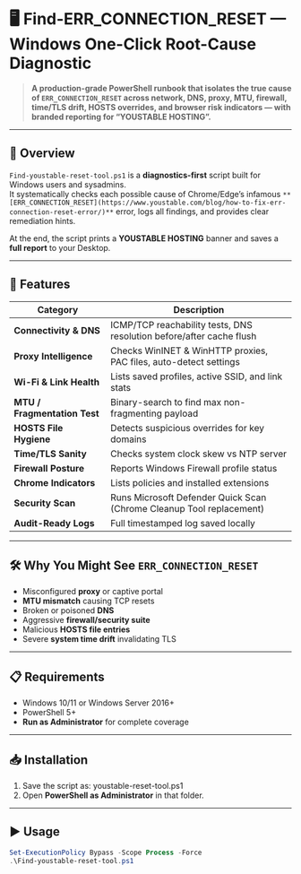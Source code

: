 # 🖥️ Find-ERR_CONNECTION_RESET — Windows One-Click Root-Cause Diagnostic

> **A production-grade PowerShell runbook that isolates the true cause of `ERR_CONNECTION_RESET` across network, DNS, proxy, MTU, firewall, time/TLS drift, HOSTS overrides, and browser risk indicators — with branded reporting for “YOUSTABLE HOSTING”.**

---

## 📌 Overview

`Find-youstable-reset-tool.ps1` is a **diagnostics-first** script built for Windows users and sysadmins.  
It systematically checks each possible cause of Chrome/Edge’s infamous `**[ERR_CONNECTION_RESET](https://www.youstable.com/blog/how-to-fix-err-connection-reset-error/)**` error, logs all findings, and provides clear remediation hints.

At the end, the script prints a **YOUSTABLE HOSTING** banner and saves a **full report** to your Desktop.

---

## 🚀 Features

| Category                          | Description                                                                 |
|-----------------------------------|-----------------------------------------------------------------------------|
| **Connectivity & DNS**            | ICMP/TCP reachability tests, DNS resolution before/after cache flush       |
| **Proxy Intelligence**            | Checks WinINET & WinHTTP proxies, PAC files, auto-detect settings           |
| **Wi-Fi & Link Health**            | Lists saved profiles, active SSID, and link stats                           |
| **MTU / Fragmentation Test**       | Binary-search to find max non-fragmenting payload                           |
| **HOSTS File Hygiene**             | Detects suspicious overrides for key domains                               |
| **Time/TLS Sanity**                | Checks system clock skew vs NTP server                                     |
| **Firewall Posture**               | Reports Windows Firewall profile status                                    |
| **Chrome Indicators**              | Lists policies and installed extensions                                    |
| **Security Scan**                  | Runs Microsoft Defender Quick Scan (Chrome Cleanup Tool replacement)       |
| **Audit-Ready Logs**                | Full timestamped log saved locally                                         |

---

## 🛠️ Why You Might See `ERR_CONNECTION_RESET`

- Misconfigured **proxy** or captive portal  
- **MTU mismatch** causing TCP resets  
- Broken or poisoned **DNS**  
- Aggressive **firewall/security suite**  
- Malicious **HOSTS file entries**  
- Severe **system time drift** invalidating TLS  

---

## 📋 Requirements

- Windows 10/11 or Windows Server 2016+  
- PowerShell 5+  
- **Run as Administrator** for complete coverage  

---

## 📥 Installation

1. Save the script as: youstable-reset-tool.ps1
2. Open **PowerShell as Administrator** in that folder.

---

## ▶️ Usage

```powershell
Set-ExecutionPolicy Bypass -Scope Process -Force
.\Find-youstable-reset-tool.ps1
